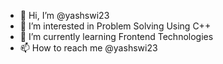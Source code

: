 - 👋 Hi, I’m @yashswi23
- 👀 I’m interested in Problem Solving Using C++
- 🌱 I’m currently learning Frontend Technologies
- 📫 How to reach me @yashswi23

<!---
yashswi23/yashswi23 is a ✨ special ✨ repository because its `README.md` (this file) appears on your GitHub profile.
You can click the Preview link to take a look at your changes.
--->
